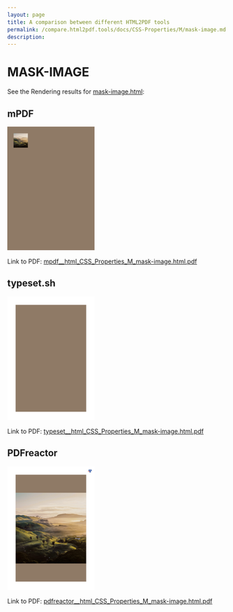 ```yaml
---
layout: page
title: A comparison between different HTML2PDF tools
permalink: /compare.html2pdf.tools/docs/CSS-Properties/M/mask-image.md
description: 
---
```


# MASK-IMAGE

See the Rendering results for [mask-image.html](/html/CSS%20Properties/M/mask-image.html):

## mPDF
![](mpdf__html_CSS_Properties_M_mask-image.html.png) 

Link to PDF: [mpdf__html_CSS_Properties_M_mask-image.html.pdf](mpdf__html_CSS_Properties_M_mask-image.html.pdf)

## typeset.sh
![](typeset__html_CSS_Properties_M_mask-image.html.png) 

Link to PDF: [typeset__html_CSS_Properties_M_mask-image.html.pdf](typeset__html_CSS_Properties_M_mask-image.html.pdf)

## PDFreactor
![](pdfreactor__html_CSS_Properties_M_mask-image.html.png) 

Link to PDF: [pdfreactor__html_CSS_Properties_M_mask-image.html.pdf](pdfreactor__html_CSS_Properties_M_mask-image.html.pdf)
